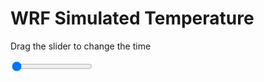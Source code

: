 <h1>WRF Simulated Temperature</h1>
<p>Drag the slider to change the time</p>

<div class="slidecontainer">
<input oninput='setImage(this)' class="slider" type="range" min="0" max="45" value="0" step="1" />
<img id='img'/>
</div>

<script>
var img = document.getElementById('img');
var img_array = ['/assets/images/wrf/t_wrfout_d01_2020-03-10_12:00:00.png',
'/assets/images/wrf/t_wrfout_d01_2020-03-10_13:00:00.png',
'/assets/images/wrf/t_wrfout_d01_2020-03-10_14:00:00.png',
'/assets/images/wrf/t_wrfout_d01_2020-03-10_15:00:00.png',
'/assets/images/wrf/t_wrfout_d01_2020-03-10_16:00:00.png',
'/assets/images/wrf/t_wrfout_d01_2020-03-10_17:00:00.png',
'/assets/images/wrf/t_wrfout_d01_2020-03-10_18:00:00.png',
'/assets/images/wrf/t_wrfout_d01_2020-03-10_19:00:00.png',
'/assets/images/wrf/t_wrfout_d01_2020-03-10_20:00:00.png',
'/assets/images/wrf/t_wrfout_d01_2020-03-10_21:00:00.png',
'/assets/images/wrf/t_wrfout_d01_2020-03-10_22:00:00.png',
'/assets/images/wrf/t_wrfout_d01_2020-03-10_23:00:00.png',
'/assets/images/wrf/t_wrfout_d01_2020-03-11_00:00:00.png',
'/assets/images/wrf/t_wrfout_d01_2020-03-11_01:00:00.png',
'/assets/images/wrf/t_wrfout_d01_2020-03-11_02:00:00.png',
'/assets/images/wrf/t_wrfout_d01_2020-03-11_03:00:00.png',
'/assets/images/wrf/t_wrfout_d01_2020-03-11_04:00:00.png',
'/assets/images/wrf/t_wrfout_d01_2020-03-11_05:00:00.png',
'/assets/images/wrf/t_wrfout_d01_2020-03-11_06:00:00.png',
'/assets/images/wrf/t_wrfout_d01_2020-03-11_07:00:00.png',
'/assets/images/wrf/t_wrfout_d01_2020-03-11_08:00:00.png',
'/assets/images/wrf/t_wrfout_d01_2020-03-11_09:00:00.png',
'/assets/images/wrf/t_wrfout_d01_2020-03-11_10:00:00.png',
'/assets/images/wrf/t_wrfout_d01_2020-03-11_11:00:00.png',
'/assets/images/wrf/t_wrfout_d01_2020-03-11_12:00:00.png',
'/assets/images/wrf/t_wrfout_d01_2020-03-11_13:00:00.png',
'/assets/images/wrf/t_wrfout_d01_2020-03-11_14:00:00.png',
'/assets/images/wrf/t_wrfout_d01_2020-03-11_15:00:00.png',
'/assets/images/wrf/t_wrfout_d01_2020-03-11_16:00:00.png',
'/assets/images/wrf/t_wrfout_d01_2020-03-11_17:00:00.png',
'/assets/images/wrf/t_wrfout_d01_2020-03-11_18:00:00.png',
'/assets/images/wrf/t_wrfout_d01_2020-03-11_19:00:00.png',
'/assets/images/wrf/t_wrfout_d01_2020-03-11_20:00:00.png',
'/assets/images/wrf/t_wrfout_d01_2020-03-11_21:00:00.png',
'/assets/images/wrf/t_wrfout_d01_2020-03-11_22:00:00.png',
'/assets/images/wrf/t_wrfout_d01_2020-03-11_23:00:00.png',
'/assets/images/wrf/t_wrfout_d01_2020-03-12_00:00:00.png',
'/assets/images/wrf/t_wrfout_d01_2020-03-12_01:00:00.png',
'/assets/images/wrf/t_wrfout_d01_2020-03-12_02:00:00.png',
'/assets/images/wrf/t_wrfout_d01_2020-03-12_03:00:00.png',
'/assets/images/wrf/t_wrfout_d01_2020-03-12_04:00:00.png',
'/assets/images/wrf/t_wrfout_d01_2020-03-12_05:00:00.png',
'/assets/images/wrf/t_wrfout_d01_2020-03-12_06:00:00.png',
'/assets/images/wrf/t_wrfout_d01_2020-03-12_07:00:00.png',
'/assets/images/wrf/t_wrfout_d01_2020-03-12_08:00:00.png',];
function setImage(obj)
{
        var value = obj.value;
        img.src = img_array[value];

}
</script>
